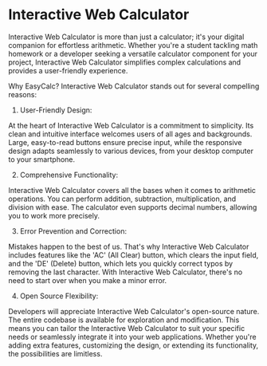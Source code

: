 # Interactive Web Calculator

Interactive Web Calculator is more than just a calculator; it's your digital companion for effortless arithmetic. Whether you're a student tackling math homework or a developer seeking a versatile calculator component for your project, Interactive Web Calculator simplifies complex calculations and provides a user-friendly experience.

Why EasyCalc?
Interactive Web Calculator stands out for several compelling reasons:
1. User-Friendly Design:

At the heart of Interactive Web Calculator is a commitment to simplicity. Its clean and intuitive interface welcomes users of all ages and backgrounds. Large, easy-to-read buttons ensure precise input, while the responsive design adapts seamlessly to various devices, from your desktop computer to your smartphone.

2. Comprehensive Functionality:

Interactive Web Calculator covers all the bases when it comes to arithmetic operations. You can perform addition, subtraction, multiplication, and division with ease. The calculator even supports decimal numbers, allowing you to work more precisely.

3. Error Prevention and Correction:

Mistakes happen to the best of us. That's why Interactive Web Calculator includes features like the 'AC' (All Clear) button, which clears the input field, and the 'DE' (Delete) button, which lets you quickly correct typos by removing the last character. With Interactive Web Calculator, there's no need to start over when you make a minor error.

4. Open Source Flexibility:

Developers will appreciate Interactive Web Calculator's open-source nature. The entire codebase is available for exploration and modification. This means you can tailor the Interactive Web Calculator to suit your specific needs or seamlessly integrate it into your web applications. Whether you're adding extra features, customizing the design, or extending its functionality, the possibilities are limitless.
